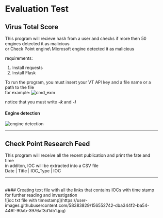 # Evaluation Test
## Virus Total Score

This program will recieve hash from a user and checks if more then 50 engines detected it as malicious <br/>
or Check Point engine\ Microsoft engine detected it as malicious <br/>

requirements:
1. Install requests
2. Install Flask <br/>

To run the program, you must insert your VT API key and a file name or a path to the file <br/>
for example:
![cmd_exm](https://user-images.githubusercontent.com/58383829/156204152-45e1bdec-ab36-4cce-b52f-0510dcd4fb24.jpg)
<br/>

notice that you must write **_-k_** and **_-i_** <br/>

#### Engine detection
![engine detection](https://user-images.githubusercontent.com/58383829/156322546-1e5070f1-a19d-4132-93c4-32bb9d8f852a.jpg)

_________________
## Check Point Research Feed

This program will receive all the recent publication and print the fate and time <br/>
in additon, IOC will be extracted into a CSV file <br/>
Date | Title | IOC_Type | IOC <br/>

_________________
<br/>
#### Creating text file with all the links that contains IOCs with time stamp for further reading and investigation
<br/>
![ioc txt file with timestamp](https://user-images.githubusercontent.com/58383829/156552742-dba344f2-ba54-446f-90ab-3976af3d1d51.jpg)
<br/>
